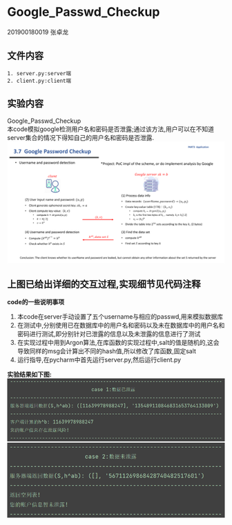 # Google_Passwd_Checkup

201900180019 张卓龙


## 文件内容      
    1. server.py:server端      
    2. client.py:client端
    
    
## 实验内容
Google_Passwd_Checkup          
本code模拟google检测用户名和密码是否泄露;通过该方法,用户可以在不知道server集合的情况下得知自己的用户名和密码是否泄露.                
![image](https://github.com/Zhang-SDU/cst-project/blob/main/SM2/Google_Passwd_Checkup/ref.png)           
                          
           
## 上图已给出详细的交互过程,实现细节见代码注释

**code的一些说明事项**    
1. 本code在server手动设置了五个username与相应的passwd,用来模拟数据库       
2. 在测试中,分别使用已在数据库中的用户名和密码以及未在数据库中的用户名和密码进行测试,即分别针对已泄露的信息以及未泄露的信息进行了测试             
3. 在实现过程中用到Argon算法,在库函数的实现过程中,salt的值是随机的,这会导致同样的msg会计算出不同的hash值,所以修改了库函数,固定salt          
4. 运行指导,在pycharm中首先运行server.py,然后运行client.py         


**实验结果如下图:**
![result1](https://github.com/Zhang-SDU/cst-project/blob/main/SM2/Google_Passwd_Checkup/result1.png)
![result2](https://github.com/Zhang-SDU/cst-project/blob/main/SM2/Google_Passwd_Checkup/result2.png)
